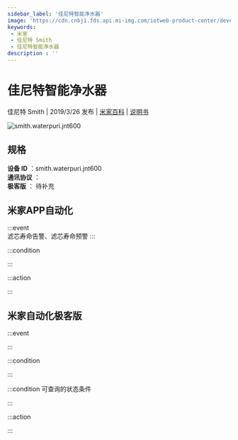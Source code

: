 ```yaml
---
sidebar_label: '佳尼特智能净水器'
image: 'https://cdn.cnbj1.fds.api.mi-img.com/iotweb-product-center/developer_1623382359203Of0u2HGk.png?GalaxyAccessKeyId=AKVGLQWBOVIRQ3XLEW&Expires=9223372036854775807&Signature=LHu71KtwLhtMKbdWr+l++RragCI='
keywords: 
 - 米家
 - 佳尼特 Smith
 - 佳尼特智能净水器
description : ''
---
```

# 佳尼特智能净水器

佳尼特 Smith | 2019/3/26 发布 | [米家百科](https://home.mi.com/webapp/content/baike/product/index.html?model=smith.waterpuri.jnt600) | [说明书](https://home.mi.com/views/introduction.html?model=smith.waterpuri.jnt600&region=cn)

![smith.waterpuri.jnt600](https://cdn.cnbj1.fds.api.mi-img.com/iotweb-product-center/developer_1623382359203Of0u2HGk.png?GalaxyAccessKeyId=AKVGLQWBOVIRQ3XLEW&Expires=9223372036854775807&Signature=LHu71KtwLhtMKbdWr+l++RragCI=)

## 规格  
> 
**设备 ID** ：smith.waterpuri.jnt600  
**通讯协议** ：  
**极客版**  ： 待补充 


## 米家APP自动化  

:::event  
滤芯寿命告警、滤芯寿命预警
:::

:::condition  

:::

:::action   

:::

## 米家自动化极客版  

:::event  

:::

:::condition  

:::

:::condition 可查询的状态条件  

:::

:::action  

:::

        
